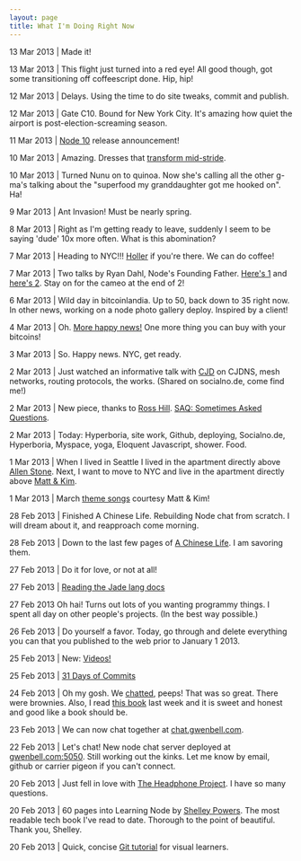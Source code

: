 ```yaml
--- 
layout: page
title: What I'm Doing Right Now
---
```


13 Mar 2013 | Made it!

13 Mar 2013 | This flight just turned into a red eye! All good though, got some transitioning off coffeescript done. Hip, hip!

12 Mar 2013 | Delays. Using the time to do site tweaks, commit and publish.

12 Mar 2013 | Gate C10. Bound for New York City. It's amazing how quiet the airport is post-election-screaming season.

11 Mar 2013 | [Node 10](http://blog.nodejs.org/) release announcement!

10 Mar 2013 | Amazing. Dresses that [transform mid-stride](http://www.youtube.com/watch?v=jOPxcPrxL5w).

10 Mar 2013 | Turned Nunu on to quinoa. Now she's calling all the other g-ma's talking about the "superfood my granddaughter got me hooked on". Ha!

9 Mar 2013 | Ant Invasion! Must be nearly spring.

8 Mar 2013 | Right as I'm getting ready to leave, suddenly I seem to be saying 'dude' 10x more often. What is this abomination?

7 Mar 2013 | Heading to NYC!!! [Holler](mailto:gwen@gwenbell.com) if you're there. We can do coffee!

7 Mar 2013 | Two talks by Ryan Dahl, Node's Founding Father. [Here's 1](https://www.youtube.com/watch?v=L_JKb61EalQ) and [here's 2](https://www.youtube.com/watch?v=GhFrlX0LdFA). Stay on for the cameo at the end of 2! 

6 Mar 2013 | Wild day in bitcoinlandia. Up to 50, back down to 35 right now. In other news, working on a node photo gallery deploy. Inspired by a client!

4 Mar 2013 | Oh. [More happy news!](https://www.namecheap.com/support/payment-options/bitcoin.aspx) One more thing you can buy with your bitcoins!

3 Mar 2013 | So. Happy news. NYC, get ready.

2 Mar 2013 | Just watched an informative talk with [CJD](https://github.com/cjdelisle) on CJDNS, mesh networks, routing protocols, the works. (Shared on socialno.de, come find me!)

2 Mar 2013 | New piece, thanks to [Ross Hill](http://rosshill.com.au/). [SAQ: Sometimes Asked Questions](http://gwenbell.com/posts/saq).

2 Mar 2013 | Today: Hyperboria, site work, Github, deploying, Socialno.de, Hyperboria, Myspace, yoga, Eloquent Javascript, shower. Food.

1 Mar 2013 | When I lived in Seattle I lived in the apartment directly above [Allen Stone](https://new.myspace.com/allenstone). Next, I want to move to NYC and live in the apartment directly above [Matt & Kim](http://new.myspace.com/mattandkim/).

1 Mar 2013 | March [theme songs](https://new.myspace.com/mattandkim/videos) courtesy Matt & Kim!

28 Feb 2013 | Finished A Chinese Life. Rebuilding Node chat from scratch. I will dream about it, and reapproach come morning.

28 Feb 2013 | Down to the last few pages of [A Chinese Life](http://www.guardian.co.uk/books/2012/oct/12/chinese-life-li-kunwu-p-otie-review/print). I am savoring them.

27 Feb 2013 | Do it for love, or not at all!

27 Feb 2013 | [Reading the Jade lang docs](https://github.com/visionmedia/jade#readme)

27 Feb 2013  Oh hai! Turns out lots of you wanting programmy things. I spent all day on other people's projects. (In the best way possible.)

26 Feb 2013 | Do yourself a favor. Today, go through and delete everything you can that you published to the web prior to January 1 2013.

25 Feb 2013 | New: [Videos!](http://gwenbell.com/pages/video)

25 Feb 2013 | [31 Days of Commits](http://gwenbell.com/posts/31daysofcommits)

24 Feb 2013 | Oh my gosh. We [chatted](http://chat.gwenbell.com/), peeps! That was so great. There were brownies. Also, I read [this book](http://nicolejgeorges.com/?page_id=157) last week and it is sweet and honest and good like a book should be.

23 Feb 2013 | We can now chat together at [chat.gwenbell.com](http://chat.gwenbell.com/).

22 Feb 2013 | Let's chat! New node chat server deployed at [gwenbell.com:5050](http://gwenbell.com:5050/). Still working out the kinks. Let me know by email, github or carrier pigeon if you can't connect.

20 Feb 2013 | Just fell in love with [The Headphone Project](http://leavemewithmybigdreams.com/blog/category/headphones-project/). I have so many questions.

20 Feb 2013 | 60 pages into Learning Node by [Shelley Powers](http://burningbird.net/). The most readable tech book I've read to date. Thorough to the point of beautiful. Thank you, Shelley.

20 Feb 2013 | Quick, concise [Git tutorial](https://github.com/pcottle/learnGitBranching) for visual learners.